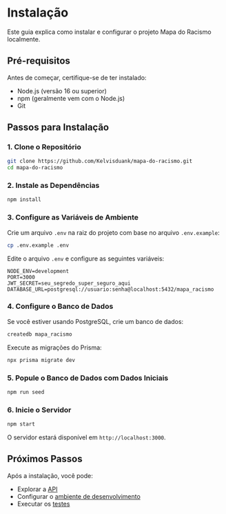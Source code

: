 # Instalação

Este guia explica como instalar e configurar o projeto Mapa do Racismo localmente.

## Pré-requisitos

Antes de começar, certifique-se de ter instalado:

- Node.js (versão 16 ou superior)
- npm (geralmente vem com o Node.js)
- Git

## Passos para Instalação

### 1. Clone o Repositório

```bash
git clone https://github.com/Kelvisduank/mapa-do-racismo.git
cd mapa-do-racismo
```

### 2. Instale as Dependências

```bash
npm install
```

### 3. Configure as Variáveis de Ambiente

Crie um arquivo `.env` na raiz do projeto com base no arquivo `.env.example`:

```bash
cp .env.example .env
```

Edite o arquivo `.env` e configure as seguintes variáveis:

```
NODE_ENV=development
PORT=3000
JWT_SECRET=seu_segredo_super_seguro_aqui
DATABASE_URL=postgresql://usuario:senha@localhost:5432/mapa_racismo
```

### 4. Configure o Banco de Dados

Se você estiver usando PostgreSQL, crie um banco de dados:

```bash
createdb mapa_racismo
```

Execute as migrações do Prisma:

```bash
npx prisma migrate dev
```

### 5. Popule o Banco de Dados com Dados Iniciais

```bash
npm run seed
```

### 6. Inicie o Servidor

```bash
npm start
```

O servidor estará disponível em `http://localhost:3000`.

## Próximos Passos

Após a instalação, você pode:

- Explorar a [API](../api/visao-geral.md)
- Configurar o [ambiente de desenvolvimento](configuracao.md)
- Executar os [testes](../desenvolvimento/testes.md)

